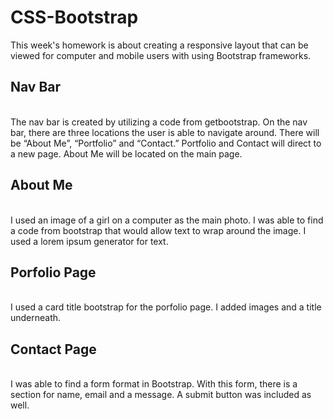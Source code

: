 # CSS-Bootstrap

This week's homework is about creating a responsive layout that can be viewed for computer and mobile users with using Bootstrap frameworks. 

<h2>Nav Bar</h2><br />
The nav bar is created by utilizing a code from getbootstrap. On the nav bar, there are three locations the user is able to navigate around. There will be “About Me”, “Portfolio” and “Contact.” Portfolio and Contact will direct to a new page. About Me will be located on the main page.


<h2>About Me</h2><br />
I used an image of a girl on a computer as the main photo. I was able to find a code from bootstrap that would allow text to wrap around the image. I used a lorem ipsum generator for text. 


<h2>Porfolio Page</h2><br />
I used a card title bootstrap for the porfolio page. I added images and a title underneath. 


<h2>Contact Page</h2><br />
I was able to find a form format in Bootstrap. With this form, there is a section for name, email and a message. A submit button was included as well.